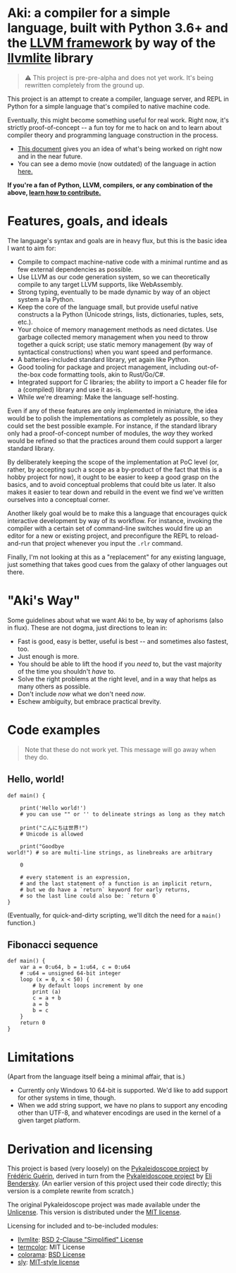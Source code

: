 # **Aki**:  a compiler for a simple language, built with Python 3.6+ and the [LLVM framework](https://www.llvm.org) by way of the [llvmlite](http://llvmlite.pydata.org/en/latest/) library

> ⚠ This project is pre-pre-alpha and does not yet work. It's being rewritten completely from the ground up.

<!--
> ⚠ This project is currently very unstable and should not be used in production. However, you should always be able to pull from `master`, run the demos, and pass the test suite. (The test suite compiles the demos internally as well.)
-->

This project is an attempt to create a compiler, language server, and REPL in Python for a simple language that's compiled to native machine code.

Eventually, this might become something useful for real work. Right now, it's strictly proof-of-concept -- a fun toy for me to hack on and to learn about compiler theory and programming language construction in the process.

* [This document](whats-next.md) gives you an idea of what's being worked on right now and in the near future.
* You can see a demo movie (now outdated) of the language in action [here.](https://www.youtube.com/watch?v=9vZ4oFCFOl8)

<!-- 
* [This document](language.md) is a work-in-progress tour of the language's syntax.
-->

**If you're a fan of Python, LLVM, compilers, or any combination of the above, [learn how to contribute.](CONTRIBUTING.md)**

# Features, goals, and ideals

The language's syntax and goals are in heavy flux, but this is the basic idea I want to aim for:

* Compile to compact machine-native code with a minimal runtime and as few external dependencies as possible.
* Use LLVM as our code generation system, so we can theoretically compile to any target LLVM supports, like WebAssembly.
* Strong typing, eventually to be made dynamic by way of an object system a la Python.
* Keep the core of the language small, but provide useful native constructs a la Python (Unicode strings, lists, dictionaries, tuples, sets, etc.).
* Your choice of memory management methods as need dictates. Use garbage collected memory management when you need to throw together a quick script; use static memory management (by way of syntactical constructions) when you want speed and performance.
* A batteries-included standard library, yet again like Python.
* Good tooling for package and project management, including out-of-the-box code formatting tools, akin to Rust/Go/C#.
* Integrated support for C libraries; the ability to import a C header file for a (compiled) library and use it as-is.
* While we're dreaming: Make the language self-hosting.

Even if any of these features are only implemented in miniature, the idea would be to polish the implementations as completely as possible, so they could set the best possible example. For instance, if the standard library only had a proof-of-concept number of modules, the *way* they worked would be refined so that the practices around them could support a larger standard library.

By deliberately keeping the scope of the implementation at PoC level (or, rather, by accepting such a scope as a by-product of the fact that this is a hobby project for now), it ought to be easier to keep a good grasp on the basics, and to avoid conceptual problems that could bite us later. It also makes it easier to tear down and rebuild in the event we find we've written ourselves into a conceptual corner.

Another likely goal would be to make this a language that encourages quick interactive development by way of its workflow. For instance, invoking the compiler with a certain set of command-line switches would fire up an editor for a new or existing project, and preconfigure the REPL to reload-and-run that project whenever you input the `.rlr` command.

Finally, I'm not looking at this as a "replacement" for any existing language, just something that takes good cues from the galaxy of other languages out there.

# "Aki's Way"

Some guidelines about what we want Aki to be, by way of aphorisms (also in flux). These are not dogma, just directions to lean in:

* Fast is good, easy is better, useful is best -- and sometimes also fastest, too.
* Just enough is more.
* You should be able to lift the hood if you *need* to, but the vast majority of the time you shouldn't *have* to.
* Solve the right problems at the right level, and in a way that helps as many others as possible.
* Don't include *now* what we don't need *now*.
* Eschew ambiguity, but embrace practical brevity.

# Code examples

> Note that these do not work yet. This message will go away when they do.

## Hello, world!

```
def main() {
    
    print('Hello world!')
    # you can use "" or '' to delineate strings as long as they match

    print("こんにちは世界!")
    # Unicode is allowed

    print("Goodbye
world!") # so are multi-line strings, as linebreaks are arbitrary

    0

    # every statement is an expression,
    # and the last statement of a function is an implicit return,
    # but we do have a `return` keyword for early returns,
    # so the last line could also be: `return 0`
}
```

(Eventually, for quick-and-dirty scripting, we'll ditch the need for a `main()` function.)

## Fibonacci sequence

```
def main() {
    var a = 0:u64, b = 1:u64, c = 0:u64
    # :u64 = unsigned 64-bit integer
    loop (x = 0, x < 50) {
        # by default loops increment by one
        print (a)
        c = a + b
        a = b
        b = c
    }
    return 0
}
```
<!--
# Quickstart

You'll need Python 3.6 and Windows 10 64-bit.

1. Clone or download the repo.
2. `pip install -r requirements.txt` to ensure you have all the requirements.
3. Run `python aki.py` to start the REPL.
4. Enter `.l.` to load the Conway's Life demo from the `src` directory.
5. Enter `.r` to run the demo.
6. Hit `q` to exit Conway's Life. Enter `.` to see all commands.
7. If you have the Microsoft Visual Studio tools installed, you can enter `.l.` to load the Conway's Life demo, then enter `.cp` to compile it to a standalone binary in the `\output` subdirectory. (Make sure `nt_compiler_path` in `config.ini` points to the correct location for `vcvarsall.bat`. This limitation will be removed in the future.)

There's also going to be a standalone binary version of the compiler, most likely by way of `pyinstaller`.
-->

# Limitations

(Apart from the language itself being a minimal affair, that is.)

* Currently only Windows 10 64-bit is supported. We'd like to add support for other systems in time, though.
* When we add string support, we have no plans to support any encoding other than UTF-8, and whatever encodings are used in the kernel of a given target platform.

# Derivation and licensing

This project is based (very loosely) on the 
[Pykaleidoscope project](https://github.com/frederickjeanguerin/pykaleidoscope) by [Frédéric Guérin](https://github.com/frederickjeanguerin), 
derived in turn from the [Pykaleidoscope project](https://github.com/eliben/pykaleidoscope) by [Eli Bendersky](https://github.com/eliben). (An earlier version of this project used their code directly; this version is a complete rewrite from scratch.)

The original Pykaleidoscope project was made available under the [Unlicense](https://github.com/eliben/pykaleidoscope/blob/master/LICENSE). This version is distributed under the [MIT license](LICENSE).

Licensing for included and to-be-included modules:

* [llvmlite](http://llvmlite.pydata.org/en/latest/): [BSD 2-Clause "Simplified" License](https://github.com/numba/llvmlite/blob/master/LICENSE)
* [termcolor](https://pypi.org/project/termcolor/): MIT License
* [colorama](https://pypi.org/project/colorama/): [BSD License](https://github.com/tartley/colorama/blob/master/LICENSE.txt)
* [sly](https://github.com/dabeaz/sly): [MIT-style license](https://github.com/dabeaz/sly/blob/master/LICENSE)

